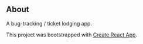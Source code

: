 ## About

A bug-tracking / ticket lodging app.<br />


This project was bootstrapped with [Create React App](https://github.com/facebook/create-react-app).
